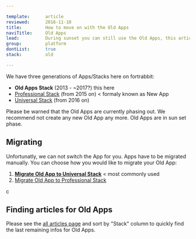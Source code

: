```yaml
---

template:      article
reviewed:      2016-11-10
title:         How to move on with the Old Apps
naviTitle:     Old Apps 
lead:          During sunset you can still use the Old Apps, this article helps finding your way and still work with the Old Apps.
group:         platform
dontList:      true
stack:         old

---
```


We have three generations of Apps/Stacks here on fortrabbit: 

* **Old Apps Stack** (2013 - ~2017?) this here
* [Professional Stack](app-pro) (from 2015 on) < formaly known as New App
* [Universal Stack](app-uni) (from 2016 on)

Please be warned that the Old Apps are currently phasing out. We recommend not create any new Old App any more. Old Apps are in sun set phase. 


## Migrating

Unfortunatly, we can not switch the App for you. Apps have to be migrated manually. You can choose how you would like to migrate your Old App:

1. **[Migrate Old App to Universal Stack](/migrating-old-to-uni)** < most commonly used
2. [Migrate Old App to Professional Stack](/migrating-old-to-pro)

c
## Finding articles for Old Apps

Please see the [all articles page](/all-articles) and sort by "Stack" column to quickly find the last remaining infos for Old Apps.
